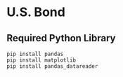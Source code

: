 # U.S. Bond
## Required Python Library

```
pip install pandas
pip install matplotlib
pip install pandas_datareader
```


